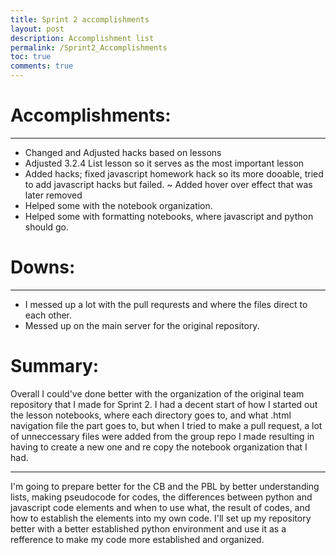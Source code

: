```yaml
---
title: Sprint 2 accomplishments
layout: post
description: Accomplishment list
permalink: /Sprint2_Accomplishments
toc: true
comments: true
---
```


# Accomplishments:
---------------------------------------------------
+ Changed and Adjusted hacks based on lessons
+ Adjusted 3.2.4 List lesson so it serves as the most important lesson
+ Added hacks; fixed javascript homework hack so its more dooable, tried to add javascript hacks but failed.
~ Added hover over effect that was later removed
+ Helped some with the notebook organization.
+ Helped some with formatting notebooks, where javascript and python should go.

# Downs:
----------------------------------------------------
- I messed up a lot with the pull requrests and where the files direct to each other.
- Messed up on the main server for the original repository.

# Summary:

Overall I could've done better with the organization of the original team repository that I made for Sprint 2. I had a decent start of how I started out the lesson notebooks, where each directory goes to, and what .html navigation file the part goes to, but when I tried to make a pull request, a lot of unneccessary files were added from the group repo I made resulting in having to create a new one and re copy the notebook organization that I had.

-----------------------------------------------------

I'm going to prepare better for the CB and the PBL by better understanding lists, making pseudocode for codes, the differences between python and javascript code elements and when to use what, the result of codes, and how to establish the elements into my own code. I'll set up my repository better with a better established python environment and use it as a refference to make my code more established and organized.